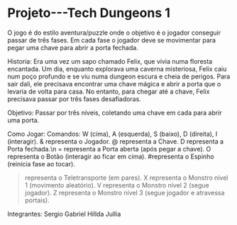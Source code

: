 # Projeto---Tech Dungeons 1
O jogo é do estilo aventura/puzzle onde o objetivo é o jogador conseguir passar de três fases. Em cada fase o jogador deve se movimentar para pegar uma chave para abrir a porta fechada.

Historia:
Era uma vez um sapo chamado Felix, que vivia numa floresta encantada. Um dia, enquanto explorava uma caverna misteriosa, Felix caiu num poço profundo e se viu numa dungeon escura e cheia de perigos. Para sair dali, ele precisava encontrar uma chave mágica e abrir a porta que o levaria de volta para casa. No entanto, para chegar até a chave, Felix precisava passar por três fases desafiadoras.

Objetivo:
Passar por três níveis, coletando uma chave em cada para abrir uma porta.

Como Jogar:
Comandos: W (cima), A (esquerda), S (baixo), D (direita), I (interagir).
 & representa o Jogador.
 @ representa a Chave.
 D representa a Porta fechada.\n
 = representa a  Porta aberta (após pegar a chave).
 O representa o Botão (interagir ao ficar em cima).
 #representa o Espinho (reinicia fase ao tocar).
 > representa o Teletransporte (em pares).
 X representa o Monstro nível 1 (movimento aleatório).
 V representa o  Monstro nível 2 (segue jogador).
 Z representa o Monstro nível 3 (segue jogador e atravessa portais).

Integrantes:
Sergio Gabriel
Hillda Jullia

